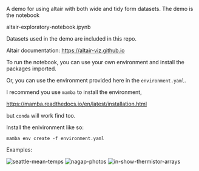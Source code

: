 A demo for using altair with both wide and tidy form datasets. The demo is the notebook

altair-exploratory-notebook.ipynb

Datasets used in the demo are included in this repo.

Altair documentation:
https://altair-viz.github.io

To run the notebook, you can use your own environment and install the packages imported.

Or, you can use the environment provided here in the `environment.yaml`. 

I recommend you use `mamba` to install the environment,

https://mamba.readthedocs.io/en/latest/installation.html

but `conda` will work find too.

Install the enivironment like so:

```
mamba env create -f environment.yaml
```

Examples:

![seattle-mean-temps](https://github.com/elischwat/altair_demo/assets/22043443/b59c0026-24d0-4c75-8c62-8185d5b4fc3f)
![nagap-photos](https://github.com/elischwat/altair_demo/assets/22043443/2209df70-e0d4-45ca-b6d2-7c7beec4510a)
![in-show-thermistor-arrays](https://github.com/elischwat/altair_demo/assets/22043443/5ae2e596-b103-4ed6-92f9-26a2d1b5dfc8)
